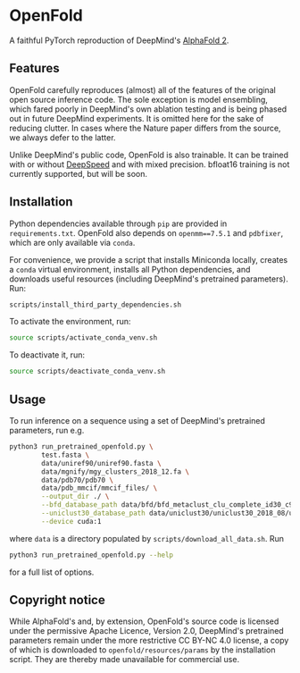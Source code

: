 # OpenFold

A faithful PyTorch reproduction of DeepMind's 
[AlphaFold 2](https://github.com/deepmind/alphafold).

## Features

OpenFold carefully reproduces (almost) all of the features of the original open
source inference code. The sole exception is model ensembling, which fared
poorly in DeepMind's own ablation testing and is being phased out in future
DeepMind experiments. It is omitted here for the sake of reducing clutter. In 
cases where the Nature paper differs from the source, we always defer to the 
latter.

Unlike DeepMind's public code, OpenFold is also trainable. It can be trained 
with or without [DeepSpeed](https://github.com/microsoft/deepspeed) and with 
mixed precision. bfloat16 training is not currently supported, but will be 
soon. 

## Installation

Python dependencies available through `pip` are provided in `requirements.txt`. 
OpenFold also depends on `openmm==7.5.1` and `pdbfixer`, which are only
available via `conda`. 

For convenience, we provide a script that installs Miniconda locally, creates a 
`conda` virtual environment, installs all Python dependencies, and downloads
useful resources (including DeepMind's pretrained parameters). Run:

```bash
scripts/install_third_party_dependencies.sh
```

To activate the environment, run:

```bash
source scripts/activate_conda_venv.sh
```

To deactivate it, run:

```bash
source scripts/deactivate_conda_venv.sh
```

## Usage

To run inference on a sequence using a set of DeepMind's pretrained parameters, 
run e.g.

```bash
python3 run_pretrained_openfold.py \
        test.fasta \
        data/uniref90/uniref90.fasta \
        data/mgnify/mgy_clusters_2018_12.fa \
        data/pdb70/pdb70 \
        data/pdb_mmcif/mmcif_files/ \
        --output_dir ./ \
        --bfd_database_path data/bfd/bfd_metaclust_clu_complete_id30_c90_final_seq.sorted_opt \
        --uniclust30_database_path data/uniclust30/uniclust30_2018_08/uniclust30_2018_08 \
        --device cuda:1
```

where `data` is a directory populated by `scripts/download_all_data.sh`. Run

```bash
python3 run_pretrained_openfold.py --help
```

for a full list of options.

## Copyright notice

While AlphaFold's and, by extension, OpenFold's source code is licensed under
the permissive Apache Licence, Version 2.0, DeepMind's pretrained parameters 
remain under the more restrictive CC BY-NC 4.0 license, a copy of which is 
downloaded to `openfold/resources/params` by the installation script. They are
thereby made unavailable for commercial use.
